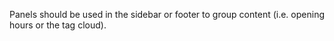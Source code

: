 Panels should be used in the sidebar or footer to group content (i.e. opening hours or the tag cloud).
